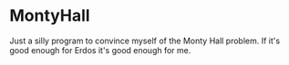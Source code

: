 # MontyHall

Just a silly program to convince myself of the Monty Hall problem. If it's good enough for Erdos it's good enough for me.
